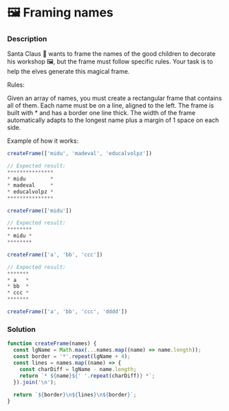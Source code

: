 # 🖼️ Framing names

### Description

Santa Claus 🎅 wants to frame the names of the good children to decorate his workshop 🖼️, but the frame must follow specific rules. Your task is to help the elves generate this magical frame.

Rules:

Given an array of names, you must create a rectangular frame that contains all of them.
Each name must be on a line, aligned to the left.
The frame is built with * and has a border one line thick.
The width of the frame automatically adapts to the longest name plus a margin of 1 space on each side.

Example of how it works:

```js
createFrame(['midu', 'madeval', 'educalvolpz'])

// Expected result:
***************
* midu        *
* madeval     *
* educalvolpz *
***************

createFrame(['midu'])

// Expected result:
********
* midu *
********

createFrame(['a', 'bb', 'ccc'])

// Expected result:
*******
* a   *
* bb  *
* ccc *
*******

createFrame(['a', 'bb', 'ccc', 'dddd'])
```

### Solution

```js
function createFrame(names) {
  const lgName = Math.max(...names.map((name) => name.length));
  const border = '*'.repeat(lgName + 4);
  const lines = names.map((name) => {
    const charDiff = lgName - name.length;
    return `* ${name}${' '.repeat(charDiff)} *`;
  }).join('\n');
  
  return `${border}\n${lines}\n${border}`;
}
```
